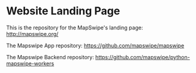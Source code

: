 # Website Landing Page
This is the repository for the MapSwipe's landing page: http://mapswipe.org/


The Mapswipe App repository: https://github.com/mapswipe/mapswipe

The Mapswipe Backend repository: https://github.com/mapswipe/python-mapswipe-workers
